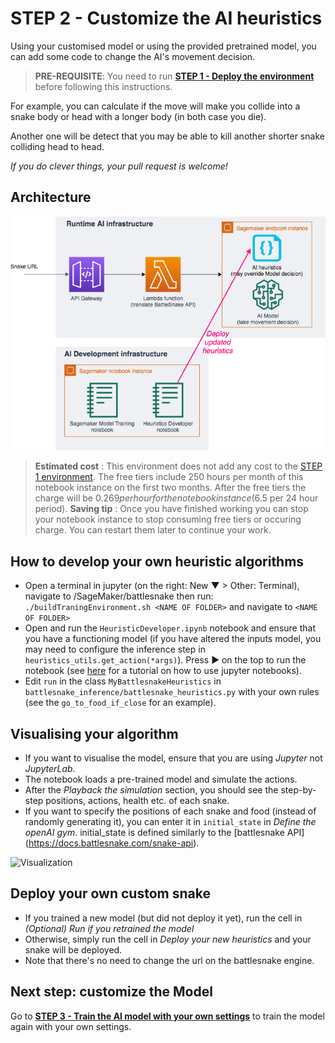 # STEP 2 - Customize the AI heuristics

Using your customised model or using the provided pretrained model, you can add some code to change the AI's movement decision. 

> __PRE-REQUISITE__: You need to run __[STEP 1 - Deploy the environment](DeployTheAIEndpoint.md)__ before following this instructions.

For example, you can calculate if the move will make you collide into a snake body or head with a longer body (in both case you die).

Another one will be detect that you may be able to kill another shorter snake colliding head to head.

_If you do clever things, your pull request is welcome!_

## Architecture

![Heuristic Dev Architecture](images/ArchitectureSagemakerBattleSnakeHeuristics.png "Heuristic Dev Architecture")

> __Estimated cost__ : This environment does not add any cost to the [STEP 1 environment](DeployTheAIEndpoint.md). The free tiers include 250 hours per month of this notebook instance on the first two months.
> After the free tiers the charge will be $0.269 per hour for the notebook instance ($6.5 per 24 hour period).
> __Saving tip__ : Once you have finished working you can stop your notebook instance to stop consuming free tiers or occuring charge. You can restart them later to continue your work.

## How to develop your own heuristic algorithms

- Open a terminal in jupyter (on the right: New ▼ > Other: Terminal), navigate to /SageMaker/battlesnake then run:
``` ./buildTraningEnvironment.sh <NAME OF FOLDER>``` and navigate to `<NAME OF FOLDER>`
- Open and run the `HeuristicDeveloper.ipynb` notebook and ensure that you have a functioning model (if you have altered the inputs model, you may need to configure the inference step in `heuristics_utils.get_action(*args)`). Press ► on the top to run the notebook (see [here](https://www.youtube.com/watch?v=7wfPqAyYADY) for a tutorial on how to use jupyter notebooks).
- Edit `run` in the class `MyBattlesnakeHeuristics` in `battlesnake_inference/battlesnake_heuristics.py` with your own rules (see the `go_to_food_if_close` for an example). 

## Visualising your algorithm

- If you want to visualise the model, ensure that you are using *Jupyter* not *JupyterLab*.
- The notebook loads a pre-trained model and simulate the actions.
- After the *Playback the simulation* section, you should see the step-by-step positions, actions, health etc. of each snake.
- If you want to specify the positions of each snake and food (instead of randomly generating it), you can enter it in `initial_state` in *Define the openAI gym*. initial_state is defined similarly to the [battlesnake API] (https://docs.battlesnake.com/snake-api).

![Visualization](images/VisualizingHeuristics.png "Visualise the heuristics")

## Deploy your own custom snake

- If you trained a new model (but did not deploy it yet), run the cell in *(Optional) Run if you retrained the model*
- Otherwise, simply run the cell in *Deploy your new heuristics* and your snake will be deployed.
- Note that there's no need to change the url on the battlesnake engine.

## Next step: customize the Model

Go to __[STEP 3 - Train the AI model with your own settings](TrainModelAndDeploy.md)__ to train the model again with your own settings.
